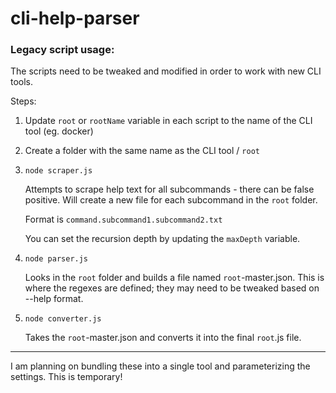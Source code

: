 # cli-help-parser


### Legacy script usage:

The scripts need to be tweaked and modified in order to work with new CLI tools.

Steps:

1. Update `root` or `rootName` variable in each script to the name of the CLI tool (eg. docker)

2. Create a folder with the same name as the CLI tool / `root`


3. `node scraper.js`
	
	Attempts to scrape help text for all subcommands - there can be false positive. Will create a new file for each subcommand in the `root` folder.

	Format is `command.subcommand1.subcommand2.txt`

	You can set the recursion depth by updating the `maxDepth` variable.


4. `node parser.js`
	
	Looks in the `root` folder and builds a file named `root`-master.json. This is where the regexes are defined; they may need to be tweaked based on --help format.

5. `node converter.js` 
	
	Takes the `root`-master.json and converts it into the final `root`.js file.


----

I am planning on bundling these into a single tool and parameterizing the settings. This is temporary! 